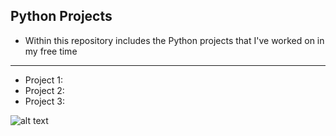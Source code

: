 **Python Projects**
---
- Within this repository includes the Python projects that I've worked on in my free time

---
- Project 1: 
- Project 2:
- Project 3:

![alt text](https://encrypted-tbn0.gstatic.com/images?q=tbn:ANd9GcSmBS9TX8s0CVT9EC3ugaIIuEQxTxZTULdAqg&usqp=CAU)
